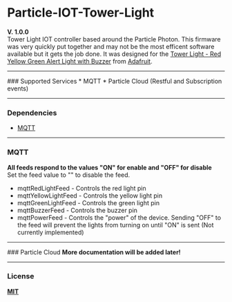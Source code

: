 # Particle-IOT-Tower-Light
<b>V. 1.0.0</b><br/>
Tower Light IOT controller based around the Particle Photon. This firmware was very quickly put together and may not be the most efficent software available but it gets the job done. It was designed for the <a href="https://www.adafruit.com/products/2993">Tower Light - Red Yellow Green Alert Light with Buzzer</a> from <a href="adafruit.com">Adafruit</a>.

<hr/>
### Supported Services
* MQTT
* Particle Cloud (Restful and Subscription events)
<hr/>

### Dependencies
 * <a href="https://github.com/hirotakaster/MQTT">MQTT</a>
<hr/>

### MQTT
<b>All feeds respond to the values "ON" for enable and "OFF" for disable</b><br/>
Set the feed value to "" to disable the feed.
* mqttRedLightFeed - Controls the red light pin
* mqttYellowLightFeed - Controls the yellow light pin
* mqttGreenLightFeed - Controls the green light pin
* mqttBuzzerFeed - Controls the buzzer pin
* mqttPowerFeed - Controls the "power" of the device. Sending "OFF" to the feed will prevent the lights from turning on until "ON" is sent (Not currently implemented)

<hr/>
### Particle Cloud
<b>More documentation will be added later!<b/>
<hr/>

### License
<a href="https://github.com/thetestgame/Particle-IOT-Tower-Light/blob/master/LICENSE">MIT</a>
